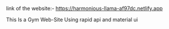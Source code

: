 link of the website:- https://harmonious-llama-af97dc.netlify.app

This Is a Gym Web-Site Using rapid api and material ui 

